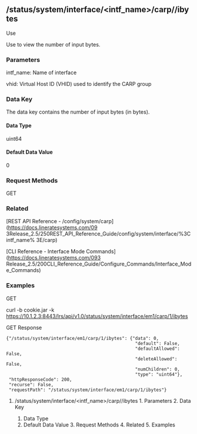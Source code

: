 ## /status/system/interface/<intf_name>/carp/<vhid>/ibytes

Use

Use to view the number of input bytes.

### Parameters

intf_name: Name of interface

vhid: Virtual Host ID (VHID) used to identify the CARP group

### Data Key

The data key contains the number of input bytes (in bytes).

#### Data Type

uint64

#### Default Data Value

0

### Request Methods

GET

### Related

[REST API Reference - /config/system/carp](https://docs.lineratesystems.com/09
3Release_2.5/250REST_API_Reference_Guide/config/system/interface/%3Cintf_name%
3E/carp)

[CLI Reference - Interface Mode Commands](https://docs.lineratesystems.com/093
Release_2.5/200CLI_Reference_Guide/Configure_Commands/Interface_Mode_Commands)

### Examples

GET

curl -b cookie.jar -k
https://10.1.2.3:8443/lrs/api/v1.0/status/system/interface/em1/carp/1/ibytes

GET Response

    
    {"/status/system/interface/em1/carp/1/ibytes": {"data": 0,
                                                     "default": False,
                                                     "defaultAllowed": False,
                                                     "deleteAllowed": False,
                                                     "numChildren": 0,
                                                     "type": "uint64"},
     "httpResponseCode": 200,
     "recurse": False,
     "requestPath": "/status/system/interface/em1/carp/1/ibytes"}
    

  1. /status/system/interface/<intf_name>/carp/<vhid>/ibytes
    1. Parameters
    2. Data Key
      1. Data Type
      2. Default Data Value
    3. Request Methods
    4. Related
    5. Examples

